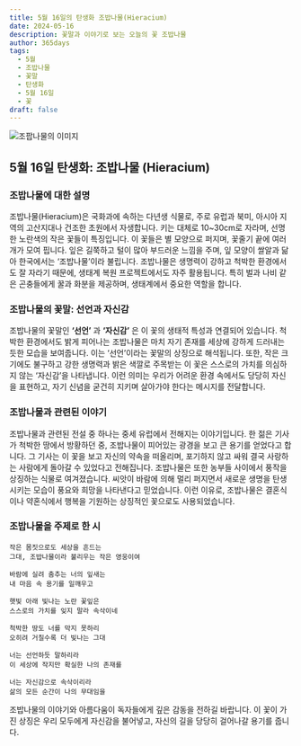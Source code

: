 ```yaml
---
title: 5월 16일의 탄생화 조밥나물(Hieracium)
date: 2024-05-16
description: 꽃말과 이야기로 보는 오늘의 꽃 조밥나물
author: 365days
tags:
  - 5월
  - 조밥나물
  - 꽃말
  - 탄생화
  - 5월 16일
  - 꽃
draft: false
---
```


![조팝나물의 이미지](https://cdn.pixabay.com/photo/2013/08/30/10/53/alpine-hawkweed-177284_1280.jpg#center)


## 5월 16일 탄생화: 조밥나물 (Hieracium)

### 조밥나물에 대한 설명

조밥나물(Hieracium)은 국화과에 속하는 다년생 식물로, 주로 유럽과 북미, 아시아 지역의 고산지대나 건조한 초원에서 자생합니다. 키는 대체로 10~30cm로 자라며, 선명한 노란색의 작은 꽃들이 특징입니다. 이 꽃들은 별 모양으로 퍼지며, 꽃줄기 끝에 여러 개가 모여 핍니다. 잎은 길쭉하고 털이 많아 부드러운 느낌을 주며, 잎 모양이 쌀알과 닮아 한국에서는 ‘조밥나물’이라 불립니다. 조밥나물은 생명력이 강하고 척박한 환경에서도 잘 자라기 때문에, 생태계 복원 프로젝트에서도 자주 활용됩니다. 특히 벌과 나비 같은 곤충들에게 꿀과 화분을 제공하며, 생태계에서 중요한 역할을 합니다.

### 조밥나물의 꽃말: 선언과 자신감

조밥나물의 꽃말인 **‘선언’** 과 **‘자신감’** 은 이 꽃의 생태적 특성과 연결되어 있습니다. 척박한 환경에서도 밝게 피어나는 조밥나물은 마치 자기 존재를 세상에 강하게 드러내는 듯한 모습을 보여줍니다. 이는 ‘선언’이라는 꽃말의 상징으로 해석됩니다. 또한, 작은 크기에도 불구하고 강한 생명력과 밝은 색깔로 주목받는 이 꽃은 스스로의 가치를 의심하지 않는 ‘자신감’을 나타냅니다. 이런 의미는 우리가 어려운 환경 속에서도 당당히 자신을 표현하고, 자기 신념을 굳건히 지키며 살아가야 한다는 메시지를 전달합니다.

### 조밥나물과 관련된 이야기

조밥나물과 관련된 전설 중 하나는 중세 유럽에서 전해지는 이야기입니다. 한 젊은 기사가 척박한 땅에서 방황하던 중, 조밥나물이 피어있는 광경을 보고 큰 용기를 얻었다고 합니다. 그 기사는 이 꽃을 보고 자신의 약속을 떠올리며, 포기하지 않고 싸워 결국 사랑하는 사람에게 돌아갈 수 있었다고 전해집니다. 조밥나물은 또한 농부들 사이에서 풍작을 상징하는 식물로 여겨졌습니다. 씨앗이 바람에 의해 멀리 퍼지면서 새로운 생명을 탄생시키는 모습이 풍요와 희망을 나타낸다고 믿었습니다. 이런 이유로, 조밥나물은 결혼식이나 약혼식에서 행복을 기원하는 상징적인 꽃으로도 사용되었습니다.

### 조밥나물을 주제로 한 시

```
작은 몸짓으로도 세상을 흔드는
그대, 조밥나물이라 불리우는 작은 영웅이여

바람에 실려 춤추는 너의 잎새는
내 마음 속 용기를 일깨우고

햇빛 아래 빛나는 노란 꽃잎은
스스로의 가치를 잊지 말라 속삭이네

척박한 땅도 너를 막지 못하리
오히려 거칠수록 더 빛나는 그대

너는 선언하듯 말하리라
이 세상에 작지만 확실한 나의 존재를

너는 자신감으로 속삭이리라
삶의 모든 순간이 나의 무대임을
```

조밥나물의 이야기와 아름다움이 독자들에게 깊은 감동을 전하길 바랍니다. 이 꽃이 가진 상징은 우리 모두에게 자신감을 불어넣고, 자신의 길을 당당히 걸어나갈 용기를 줍니다.
